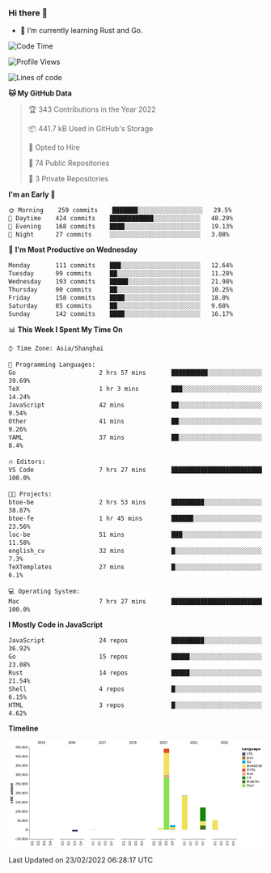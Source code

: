 ### Hi there 👋

- 🌱 I’m currently learning Rust and Go.

<!--START_SECTION:waka-->
![Code Time](http://img.shields.io/badge/Code%20Time-251%20hrs%2059%20mins-blue)

![Profile Views](http://img.shields.io/badge/Profile%20Views-0-blue)

![Lines of code](https://img.shields.io/badge/From%20Hello%20World%20I%27ve%20Written-834%20Thousand%20lines%20of%20code-blue)

**🐱 My GitHub Data** 

> 🏆 343 Contributions in the Year 2022
 > 
> 📦 441.7 kB Used in GitHub's Storage 
 > 
> 💼 Opted to Hire
 > 
> 📜 74 Public Repositories 
 > 
> 🔑 3 Private Repositories  
 > 
**I'm an Early 🐤** 

```text
🌞 Morning    259 commits    ███████░░░░░░░░░░░░░░░░░░   29.5% 
🌆 Daytime    424 commits    ████████████░░░░░░░░░░░░░   48.29% 
🌃 Evening    168 commits    ████░░░░░░░░░░░░░░░░░░░░░   19.13% 
🌙 Night      27 commits     ░░░░░░░░░░░░░░░░░░░░░░░░░   3.08%

```
📅 **I'm Most Productive on Wednesday** 

```text
Monday       111 commits    ███░░░░░░░░░░░░░░░░░░░░░░   12.64% 
Tuesday      99 commits     ██░░░░░░░░░░░░░░░░░░░░░░░   11.28% 
Wednesday    193 commits    █████░░░░░░░░░░░░░░░░░░░░   21.98% 
Thursday     90 commits     ██░░░░░░░░░░░░░░░░░░░░░░░   10.25% 
Friday       158 commits    ████░░░░░░░░░░░░░░░░░░░░░   18.0% 
Saturday     85 commits     ██░░░░░░░░░░░░░░░░░░░░░░░   9.68% 
Sunday       142 commits    ████░░░░░░░░░░░░░░░░░░░░░   16.17%

```


📊 **This Week I Spent My Time On** 

```text
⌚︎ Time Zone: Asia/Shanghai

💬 Programming Languages: 
Go                       2 hrs 57 mins       ██████████░░░░░░░░░░░░░░░   39.69% 
TeX                      1 hr 3 mins         ███░░░░░░░░░░░░░░░░░░░░░░   14.24% 
JavaScript               42 mins             ██░░░░░░░░░░░░░░░░░░░░░░░   9.54% 
Other                    41 mins             ██░░░░░░░░░░░░░░░░░░░░░░░   9.26% 
YAML                     37 mins             ██░░░░░░░░░░░░░░░░░░░░░░░   8.4%

🔥 Editors: 
VS Code                  7 hrs 27 mins       █████████████████████████   100.0%

🐱‍💻 Projects: 
btoe-be                  2 hrs 53 mins       █████████░░░░░░░░░░░░░░░░   38.87% 
btoe-fe                  1 hr 45 mins        ██████░░░░░░░░░░░░░░░░░░░   23.56% 
loc-be                   51 mins             ███░░░░░░░░░░░░░░░░░░░░░░   11.58% 
english_cv               32 mins             █░░░░░░░░░░░░░░░░░░░░░░░░   7.3% 
TeXTemplates             27 mins             █░░░░░░░░░░░░░░░░░░░░░░░░   6.1%

💻 Operating System: 
Mac                      7 hrs 27 mins       █████████████████████████   100.0%

```

**I Mostly Code in JavaScript** 

```text
JavaScript               24 repos            █████████░░░░░░░░░░░░░░░░   36.92% 
Go                       15 repos            █████░░░░░░░░░░░░░░░░░░░░   23.08% 
Rust                     14 repos            █████░░░░░░░░░░░░░░░░░░░░   21.54% 
Shell                    4 repos             █░░░░░░░░░░░░░░░░░░░░░░░░   6.15% 
HTML                     3 repos             █░░░░░░░░░░░░░░░░░░░░░░░░   4.62%

```


**Timeline**

![Chart not found](https://raw.githubusercontent.com/elton/elton/main/charts/bar_graph.png) 


 Last Updated on 23/02/2022 06:28:17 UTC
<!--END_SECTION:waka-->

<!--
**elton/elton** is a ✨ _special_ ✨ repository because its `README.md` (this file) appears on your GitHub profile.

Here are some ideas to get you started:

- 🔭 I’m currently working on ...
- 🌱 I’m currently learning ...
- 👯 I’m looking to collaborate on ...
- 🤔 I’m looking for help with ...
- 💬 Ask me about ...
- 📫 How to reach me: ...
- 😄 Pronouns: ...
- ⚡ Fun fact: ...
-->
